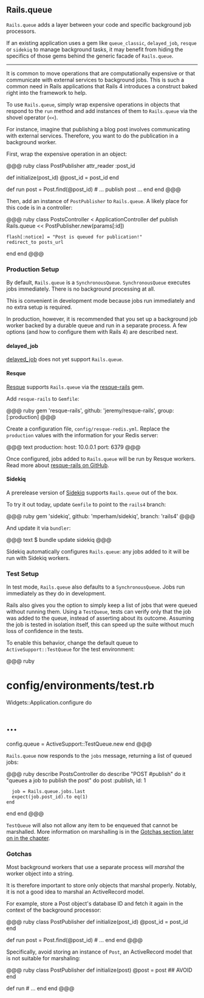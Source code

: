 ## Rails.queue

`Rails.queue` adds a layer between your code and specific background job
processors.

If an existing application uses a gem like `queue_classic`, `delayed_job`,
`resque` or `sidekiq` to manage background tasks, it may benefit from hiding
the specifics of those gems behind the generic facade of `Rails.queue`.

---

It is common to move operations that are computationally expensive or that
communicate with external services to background jobs. This is such a common
need in Rails applications that Rails 4 introduces a construct baked right into
the framework to help.

To use `Rails.queue`, simply wrap expensive operations in  objects that respond
to the `run` method and add instances of them to `Rails.queue` via the shovel
operator (`<<`).

For instance, imagine that publishing a blog post involves communicating with
external services. Therefore, you want to do the publication in a background
worker.

First, wrap the expensive operation in an object:

@@@ ruby
class PostPublisher
  attr_reader :post_id

  def initialize(post_id)
    @post_id = post_id
  end

  def run
    post = Post.find(@post_id)
    # ... publish post ...
  end
end
@@@

Then, add an instance of `PostPublisher` to `Rails.queue`. A likely place for
this code is in a controller:

@@@ ruby
class PostsController < ApplicationController
  def publish
    Rails.queue << PostPublisher.new(params[:id])

    flash[:notice] = "Post is queued for publication!"
    redirect_to posts_url
  end
end
@@@

### Production Setup

By default, `Rails.queue` is a `SynchronousQueue`. `SynchronousQueue` executes
jobs immediately. There is no background processing at all.

This is convenient in development mode because jobs run immediately and
no extra setup is required.

In production, however, it is recommended that you set up a background job
worker backed by a durable queue and run in a separate process. A few options
(and how to configure them with Rails 4) are described next.

#### delayed\_job

[delayed_job](https://github.com/collectiveidea/delayed_job) does not yet
support `Rails.queue`.

#### Resque

[Resque](https://github.com/defunkt/resque) supports `Rails.queue` via the
[resque-rails](https://github.com/jeremy/resque-rails) gem.

Add `resque-rails` to `Gemfile`:

@@@ ruby
gem 'resque-rails', github: 'jeremy/resque-rails', group: [:production]
@@@

Create a configuration file, `config/resque-redis.yml`. Replace the
`production` values with the information for your Redis server:

@@@ text
production:
  host: 10.0.0.1
  port: 6379
@@@

Once configured, jobs added to `Rails.queue` will be run by Resque workers.
Read more about [resque-rails on
GitHub](https://github.com/jeremy/resque-rails).

#### Sidekiq

A prerelease version of [Sidekiq](https://github.com/mperham/sidekiq) supports
`Rails.queue` out of the box.

To try it out today, update `Gemfile` to point to the `rails4` branch:

@@@ ruby
gem 'sidekiq', github: 'mperham/sidekiq', branch: 'rails4'
@@@

And update it via `bundler`:

@@@ text
$ bundle update sidekiq
@@@

Sidekiq automatically configures `Rails.queue`: any jobs added to it will be
run with Sidekiq workers.

### Test Setup

In test mode, `Rails.queue` also defaults to a `SynchronousQueue`. Jobs run
immediately as they do in development.

Rails also gives you the option to simply keep a list of jobs that were queued
without running them. Using a `TestQueue`, tests can verify only that the job
was added to the queue, instead of asserting about its outcome. Assuming the
job is tested in isolation itself, this can speed up the suite without much
loss of confidence in the tests.

To enable this behavior, change the default queue to `ActiveSupport::TestQueue`
for the test environment:

@@@ ruby
# config/environments/test.rb
Widgets::Application.configure do
  # ...

  config.queue = ActiveSupport::TestQueue.new
end
@@@

`Rails.queue` now responds to the `jobs` message, returning a list of queued
jobs:

@@@ ruby
describe PostsController do
  describe "POST #publish" do
    it "queues a job to publish the post" do
      post :publish, id: 1

      job = Rails.queue.jobs.last
      expect(job.post_id).to eq(1)
    end
  end
end
@@@

`TestQueue` will also not allow any item to be enqueued that cannot be
marshalled. More information on marshalling is in the [Gotchas section later on
in the chapter](#queue-gotchas).

### <a id="queue-gotchas"></a>Gotchas

Most background workers that use a separate process will *marshal* the worker
object into a string.

It is therefore important to store only objects that marshal properly. Notably,
it is not a good idea to marshal an ActiveRecord model.

For example, store a Post object's database ID and fetch it again in the
context of the background processor:

@@@ ruby
class PostPublisher
  def initialize(post_id)
    @post_id = post_id
  end

  def run
    post = Post.find(@post_id)
    # ...
  end
end
@@@

Specifically, avoid storing an instance of `Post`, an ActiveRecord model that
is not suitable for marshaling:

@@@ ruby
class PostPublisher
  def initialize(post)
    @post = post ## AVOID
  end

  def run
    # ...
  end
end
@@@
